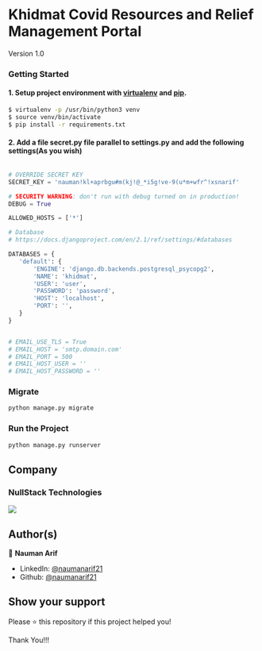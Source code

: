 # Khidmat Covid Resources and Relief Management Portal

Version 1.0

### Getting Started


#### 1. Setup project environment with [virtualenv](https://virtualenv.pypa.io) and [pip](https://pip.pypa.io).

```bash
$ virtualenv -p /usr/bin/python3 venv
$ source venv/bin/activate
$ pip install -r requirements.txt
```

#### 2. Add a file secret.py file parallel to settings.py and add the following settings(As you wish)
 
 ```python

# OVERRIDE SECRET KEY
SECRET_KEY = 'nauman!kl+aprbgu#m(kj!@_*i5g!ve-9(u*m+wfr^!xsnarif'

# SECURITY WARNING: don't run with debug turned on in production!
DEBUG = True

ALLOWED_HOSTS = ['*']

# Database
# https://docs.djangoproject.com/en/2.1/ref/settings/#databases

DATABASES = {
    'default': {
        'ENGINE': 'django.db.backends.postgresql_psycopg2',
        'NAME': 'khidmat',
        'USER': 'user',
        'PASSWORD': 'password',
        'HOST': 'localhost',
        'PORT': '',
    }
}


# EMAIL_USE_TLS = True
# EMAIL_HOST = 'smtp.domain.com'
# EMAIL_PORT = 500
# EMAIL_HOST_USER = ''
# EMAIL_HOST_PASSWORD = ''


```

### Migrate 

```bash
python manage.py migrate
```

### Run the Project
```bash
python manage.py runserver
```

## Company

### NullStack Technologies
<a href="https://nullstacks.com"><img src="https://nullstacks.com/wp-content/uploads/2019/04/Nullstack-icon-150x150.png" /></a>

## Author(s)

👤 **Nauman Arif**

- LinkedIn: [@naumanarif21](https://www.linkedin.com/in/nauman-arif/)
- Github: [@naumanarif21](https://github.com/naumanarif21)

## Show your support

Please ⭐️ this repository if this project helped you!

Thank You!!!
